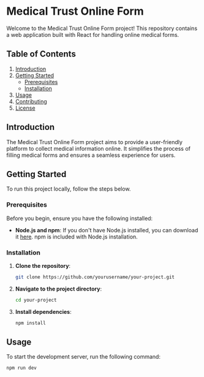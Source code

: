 # Medical Trust Online Form

Welcome to the Medical Trust Online Form project! This repository contains a web application built with React for handling online medical forms.

## Table of Contents

1. [Introduction](#introduction)
2. [Getting Started](#getting-started)
    - [Prerequisites](#prerequisites)
    - [Installation](#installation)
3. [Usage](#usage)
4. [Contributing](#contributing)
5. [License](#license)

## Introduction

The Medical Trust Online Form project aims to provide a user-friendly platform to collect medical information online. It simplifies the process of filling medical forms and ensures a seamless experience for users.

## Getting Started

To run this project locally, follow the steps below.

### Prerequisites

Before you begin, ensure you have the following installed:

- **Node.js and npm**: If you don't have Node.js installed, you can download it [here](https://nodejs.org/). npm is included with Node.js installation.

### Installation

1. **Clone the repository**:

    ```bash
    git clone https://github.com/yourusername/your-project.git
    ```

2. **Navigate to the project directory**:

    ```bash
    cd your-project
    ```

3. **Install dependencies**:

    ```bash
    npm install
    ```

## Usage

To start the development server, run the following command:

```bash
npm run dev
